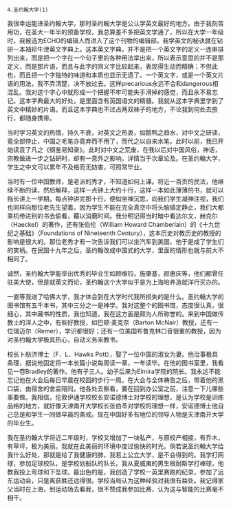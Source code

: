     4.圣约翰大学(1) 

   我很幸运能进圣约翰大学，那时圣约翰大学是公认学英文最好的地方。由于我刻苦用功，在圣大一年半的预备学校，我总算差不多把英文学通了，所以在大学一年级时，我被选为ECHO的编辑人而进入了这个刊物的编辑部。我学英文的秘诀就在钻研一本袖珍牛津英文字典上。这本英文字典，并不是把一个英文字的定义一连串排列出来，而是把一个字在一个句子里的各种用法举出来，所以表示意思的并不是那定义，而是那片语，而且与此字的同义字比较起来，表现得生动而精确；不但此也，而且把一个字独特的味道和本质也显示无遗了。一个英文字，或是一个英文片语的用法，我不弄清楚，决不放过去。这样precarious永远不会和dangerous相混乱。我对这个字心中就形成一个把握不牢可能失手滑掉的感觉，而且永不易忘记。这本字典最大的好处，是里面含有英国语文的精髓。我就从这本字典里学到了英文中精妙的片语。而且这本字典也不过占两双袜子的地方，不论我到何处去旅行，都随身携带。

   当时学习英文的热情，持久不衰，对英文之热衷，如鹅鸭之趋水，对中文之研读，竟全部停止，中国之毛笔亦竟弃而不用了，而代之以自来水笔。此时以前，我已开始读袁了凡之《纲鉴易知录》。此时对中文之荒废，在我以后对中国风俗，神话，宗教做进一步之钻研时，却有一意外之影响，详情当于次章论及。在圣约翰大学，学生之中文可以累年不及格而无妨害，可照常毕业。

   当时有一位中国教师，是老派的秀才，不知道如何上课。将近一百页的民法，他继续不断的读，然后解释，这样一点钟上大约十行，这样一本如此薄薄的书，就可以拖长讲上一学期，每点钟讲完那十行，便如坐禅沉思，向我们学生凝神注视，我们也同样向那位老先生望着。因为学生不能在完全真空中将头脑镇定静止，我们大都乘机带进别的书去偷看，藉以消磨时间。我分明记得当时暗中看达尔文，赫克尔（Haeckel）的著作，还有张伯伦（William Howard Chamberlain）的《十九世纪之基础》（Foundations of Nineteenth Century），这本历史对教历史的教授的影响是很大的。那位老秀才有一次告诉我们可以坐汽车到美国，他于是成了学生们的笑柄。在民国十九年之后，圣约翰改成中国式的大学，里面的情形也就与前大不相同了。

   诚然，圣约翰大学能举出优秀的毕业生如顾维钧，施肇基，颜惠庆等，他们都曾任驻美大使，但是就英文而论，圣约翰这个大学似乎是为上海培养造就洋行买办的。

   一直等我进了哈佛大学，我才体会到在大学时代我所损失的是什么。圣约翰大学的图书馆有五千本书，其中三分之一是神学。我对这整个的图书馆，态度很认真，很细心，其中藏书的性质，我也知道，我在这方面是颇为人所称誉的。来到中国做传教士的洋人之中，有些好教授，如巴顿·麦克奈（Barton McNair）教授，还有一位瑞迈尔（Remer），学识都很好；还有一位美国布鲁克林口音很重的教授，因为对圣约翰大学极具热心，自动义务来教书。

   校长卜舫济博士（F．L．Hawks Pott），娶了一位中国的淑女为妻。他治事极具条理，据说他固定将一本长篇小说每周读一章，一年读毕。在他的图书室里，我看见一卷Bradley的著作。他有子三人。幼子后来为Elmira学院的院长。我永远不能忘记他在大会后每日早晨在校园的步行一周。在大会与全体祷告之后，带着他的黑口袋，由宿舍的舍监陪同，他各处去察看，要在回到办公室之前，注意一下儿哪些事要做。我相信，伦敦伊通学校校长安诺德博士对学校的理想，是认为学校是训练品格的地方，就好像天津南开大学校长张伯苓对学校的理想一样，安诺德博士他自己总是和学生一同做早晨的斋戒。现在中国好多有地位的领导人物是天津南开大学的毕业生。

   我在圣约翰大学将近二年级时，学校又增加了一块私产，与原校产相接，有乔木，有草坪，极为美丽。我就在此美丽的环境中度过愉快的时光。倘若说圣约翰大学给我什么好处，那就是给了我健康的肺，我若上公立大学，是不会得到的。我学打网球，参加足球校队，是学校划船队的队长。我从夏威夷的男生根耐斯学打棒球，他教我投上弯球和下坠球。最出色的是，我创造了学校一英里赛跑的纪录，参加了远东运动会，只是离获胜还远得很。学校当局认为这种经验对我很有益处。我记得家父当时在上海，到运动场去看我，很不赞成我参加比赛，认为这与智能的比赛毫不相干。

